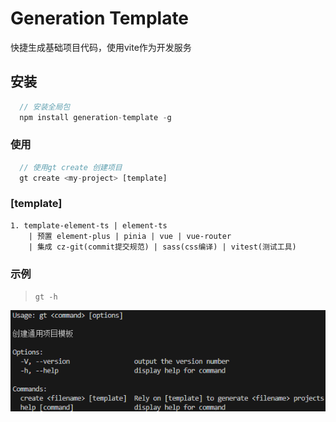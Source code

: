 # Generation Template

快捷生成基础项目代码，使用vite作为开发服务

## 安装

```js
  // 安装全局包
  npm install generation-template -g
```

### 使用

```js
  // 使用gt create 创建项目
  gt create <my-project> [template]
```
### [template]

```text
1. template-element-ts | element-ts
    | 预置 element-plus | pinia | vue | vue-router
    | 集成 cz-git(commit提交规范) | sass(css编译) | vitest(测试工具)
```

### 示例

> `gt -h`

![Examples gt](./assets/image.png)
